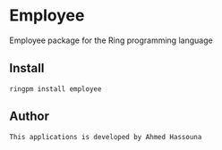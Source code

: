 # Employee

Employee package for the Ring programming language

## Install

	ringpm install employee

## Author

	This applications is developed by Ahmed Hassouna
